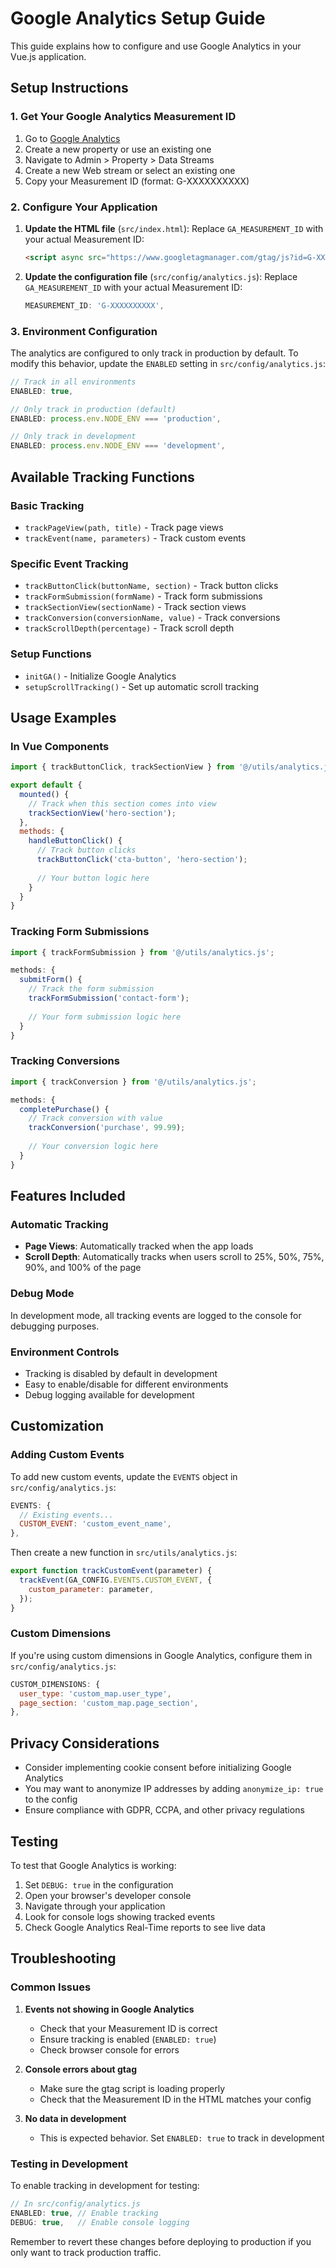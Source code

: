 # Google Analytics Setup Guide

This guide explains how to configure and use Google Analytics in your Vue.js application.

## Setup Instructions

### 1. Get Your Google Analytics Measurement ID

1. Go to [Google Analytics](https://analytics.google.com/)
2. Create a new property or use an existing one
3. Navigate to Admin > Property > Data Streams
4. Create a new Web stream or select an existing one
5. Copy your Measurement ID (format: G-XXXXXXXXXX)

### 2. Configure Your Application

1. **Update the HTML file** (`src/index.html`):
   Replace `GA_MEASUREMENT_ID` with your actual Measurement ID:
   ```html
   <script async src="https://www.googletagmanager.com/gtag/js?id=G-XXXXXXXXXX"></script>
   ```

2. **Update the configuration file** (`src/config/analytics.js`):
   Replace `GA_MEASUREMENT_ID` with your actual Measurement ID:
   ```javascript
   MEASUREMENT_ID: 'G-XXXXXXXXXX',
   ```

### 3. Environment Configuration

The analytics are configured to only track in production by default. To modify this behavior, update the `ENABLED` setting in `src/config/analytics.js`:

```javascript
// Track in all environments
ENABLED: true,

// Only track in production (default)
ENABLED: process.env.NODE_ENV === 'production',

// Only track in development
ENABLED: process.env.NODE_ENV === 'development',
```

## Available Tracking Functions

### Basic Tracking
- `trackPageView(path, title)` - Track page views
- `trackEvent(name, parameters)` - Track custom events

### Specific Event Tracking
- `trackButtonClick(buttonName, section)` - Track button clicks
- `trackFormSubmission(formName)` - Track form submissions
- `trackSectionView(sectionName)` - Track section views
- `trackConversion(conversionName, value)` - Track conversions
- `trackScrollDepth(percentage)` - Track scroll depth

### Setup Functions
- `initGA()` - Initialize Google Analytics
- `setupScrollTracking()` - Set up automatic scroll tracking

## Usage Examples

### In Vue Components

```javascript
import { trackButtonClick, trackSectionView } from '@/utils/analytics.js';

export default {
  mounted() {
    // Track when this section comes into view
    trackSectionView('hero-section');
  },
  methods: {
    handleButtonClick() {
      // Track button clicks
      trackButtonClick('cta-button', 'hero-section');
      
      // Your button logic here
    }
  }
}
```

### Tracking Form Submissions

```javascript
import { trackFormSubmission } from '@/utils/analytics.js';

methods: {
  submitForm() {
    // Track the form submission
    trackFormSubmission('contact-form');
    
    // Your form submission logic here
  }
}
```

### Tracking Conversions

```javascript
import { trackConversion } from '@/utils/analytics.js';

methods: {
  completePurchase() {
    // Track conversion with value
    trackConversion('purchase', 99.99);
    
    // Your conversion logic here
  }
}
```

## Features Included

### Automatic Tracking
- **Page Views**: Automatically tracked when the app loads
- **Scroll Depth**: Automatically tracks when users scroll to 25%, 50%, 75%, 90%, and 100% of the page

### Debug Mode
In development mode, all tracking events are logged to the console for debugging purposes.

### Environment Controls
- Tracking is disabled by default in development
- Easy to enable/disable for different environments
- Debug logging available for development

## Customization

### Adding Custom Events
To add new custom events, update the `EVENTS` object in `src/config/analytics.js`:

```javascript
EVENTS: {
  // Existing events...
  CUSTOM_EVENT: 'custom_event_name',
},
```

Then create a new function in `src/utils/analytics.js`:

```javascript
export function trackCustomEvent(parameter) {
  trackEvent(GA_CONFIG.EVENTS.CUSTOM_EVENT, {
    custom_parameter: parameter,
  });
}
```

### Custom Dimensions
If you're using custom dimensions in Google Analytics, configure them in `src/config/analytics.js`:

```javascript
CUSTOM_DIMENSIONS: {
  user_type: 'custom_map.user_type',
  page_section: 'custom_map.page_section',
},
```

## Privacy Considerations

- Consider implementing cookie consent before initializing Google Analytics
- You may want to anonymize IP addresses by adding `anonymize_ip: true` to the config
- Ensure compliance with GDPR, CCPA, and other privacy regulations

## Testing

To test that Google Analytics is working:

1. Set `DEBUG: true` in the configuration
2. Open your browser's developer console
3. Navigate through your application
4. Look for console logs showing tracked events
5. Check Google Analytics Real-Time reports to see live data

## Troubleshooting

### Common Issues

1. **Events not showing in Google Analytics**
   - Check that your Measurement ID is correct
   - Ensure tracking is enabled (`ENABLED: true`)
   - Check browser console for errors

2. **Console errors about gtag**
   - Make sure the gtag script is loading properly
   - Check that the Measurement ID in the HTML matches your config

3. **No data in development**
   - This is expected behavior. Set `ENABLED: true` to track in development

### Testing in Development

To enable tracking in development for testing:

```javascript
// In src/config/analytics.js
ENABLED: true, // Enable tracking
DEBUG: true,   // Enable console logging
```

Remember to revert these changes before deploying to production if you only want to track production traffic.
